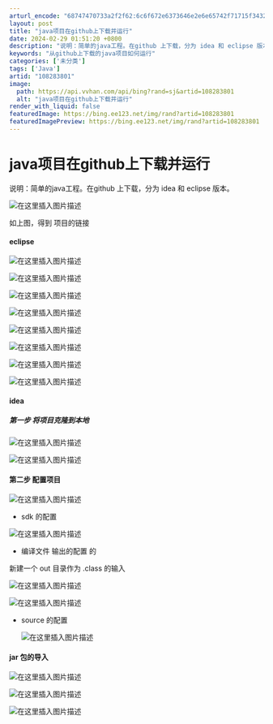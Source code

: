 ```yaml
---
arturl_encode: "68747470733a2f2f62:6c6f672e6373646e2e6e65742f71715f34323038323237382f:61727469636c652f64657461696c732f313038323833383031"
layout: post
title: "java项目在github上下载并运行"
date: 2024-02-29 01:51:20 +0800
description: "说明：简单的java工程。在github 上下载，分为 idea 和 eclipse 版本。如上图，"
keywords: "从github上下载的java项目如何运行"
categories: ['未分类']
tags: ['Java']
artid: "108283801"
image:
  path: https://api.vvhan.com/api/bing?rand=sj&artid=108283801
  alt: "java项目在github上下载并运行"
render_with_liquid: false
featuredImage: https://bing.ee123.net/img/rand?artid=108283801
featuredImagePreview: https://bing.ee123.net/img/rand?artid=108283801
---
```


# java项目在github上下载并运行

说明：简单的java工程。在github 上下载，分为 idea 和 eclipse 版本。

![在这里插入图片描述](https://i-blog.csdnimg.cn/blog_migrate/e0016a28e5c00b39c9b9c0c049607394.png#pic_center)
  
如上图，得到 项目的链接

#### eclipse

![在这里插入图片描述](https://i-blog.csdnimg.cn/blog_migrate/e7c7c9ead595b4bff48614050db64aaa.png#pic_center)

![在这里插入图片描述](https://i-blog.csdnimg.cn/blog_migrate/a143c324d11013f337d25cae68515818.png#pic_center)

![在这里插入图片描述](https://i-blog.csdnimg.cn/blog_migrate/0f8268f0402baa549ec3a127ce235144.png#pic_center)
  
![在这里插入图片描述](https://i-blog.csdnimg.cn/blog_migrate/ac6bf0b6123fd7a663fc14fdb806c264.png#pic_center)

![在这里插入图片描述](https://i-blog.csdnimg.cn/blog_migrate/df532ebccf4957adfb0a4c065ebfb9fc.png#pic_center)
  
![在这里插入图片描述](https://i-blog.csdnimg.cn/blog_migrate/40245201304dd57ed3ec989dbe704b3a.png#pic_center)
  
![在这里插入图片描述](https://i-blog.csdnimg.cn/blog_migrate/80b19db6f0dbe77358fbfd123ad36dc3.png#pic_center)

![在这里插入图片描述](https://i-blog.csdnimg.cn/blog_migrate/6a8c0f3e19c440700bf314e22233589a.png#pic_center)

#### idea

##### 第一步 将项目克隆到本地

![在这里插入图片描述](https://i-blog.csdnimg.cn/blog_migrate/e12b993cc04923232db93f9572dc8a7a.png#pic_center)

![在这里插入图片描述](https://i-blog.csdnimg.cn/blog_migrate/396c92a7baf3433d5d79c500d36abc7a.png#pic_center)

#### 第二步 配置项目

![在这里插入图片描述](https://i-blog.csdnimg.cn/blog_migrate/9d57b43bc9aa1882b4edaa68f50a41a4.png#pic_center)

* sdk 的配置

![在这里插入图片描述](https://i-blog.csdnimg.cn/blog_migrate/24bea8dd13fe21bf1113f240aa932a62.png#pic_center)

* 编译文件 输出的配置 的

新建一个 out 目录作为 .class 的输入
  
![在这里插入图片描述](https://i-blog.csdnimg.cn/blog_migrate/20de33fc122fb499b463dd6f051c8818.png#pic_center)
  
![在这里插入图片描述](https://i-blog.csdnimg.cn/blog_migrate/dea69b27e6af3f4dcadc950c6e425238.png#pic_center)

* source 的配置
    
  ![在这里插入图片描述](https://i-blog.csdnimg.cn/blog_migrate/637f962c49d1fb669db1824c148cf22b.png#pic_center)

#### jar 包的导入

![在这里插入图片描述](https://i-blog.csdnimg.cn/blog_migrate/ed98d9253a8271f340995ce55d4b4d13.png#pic_center)
  
![在这里插入图片描述](https://i-blog.csdnimg.cn/blog_migrate/8e293fa0c57f9357f9be3fa4eedf5e56.png#pic_center)
  
![在这里插入图片描述](https://i-blog.csdnimg.cn/blog_migrate/5f1a78889991c1f6315e00b238fe7cde.png#pic_center)